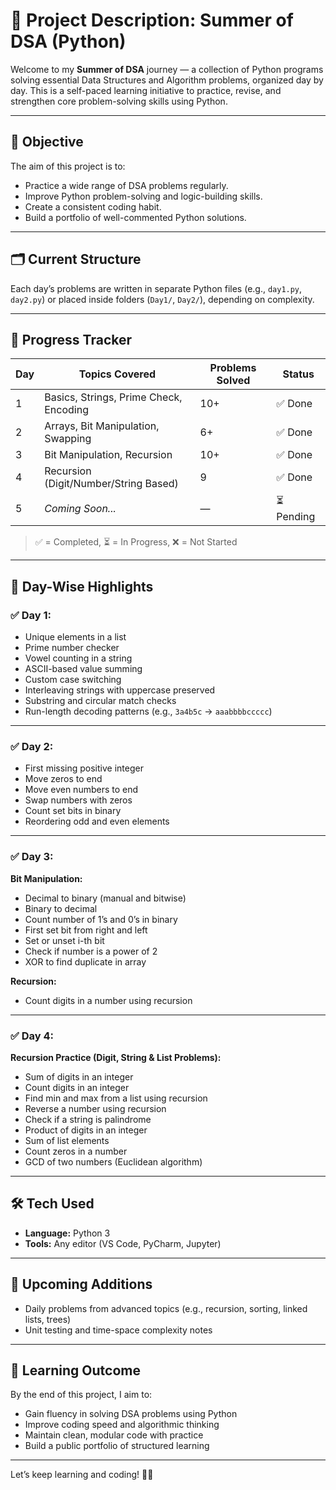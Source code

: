 # 📘 Project Description: Summer of DSA (Python)

Welcome to my **Summer of DSA** journey — a collection of Python programs solving essential Data Structures and Algorithm problems, organized day by day. This is a self-paced learning initiative to practice, revise, and strengthen core problem-solving skills using Python.

---

## 🎯 Objective

The aim of this project is to:

- Practice a wide range of DSA problems regularly.
- Improve Python problem-solving and logic-building skills.
- Create a consistent coding habit.
- Build a portfolio of well-commented Python solutions.

---

## 🗂️ Current Structure

Each day’s problems are written in separate Python files (e.g., `day1.py`, `day2.py`) or placed inside folders (`Day1/`, `Day2/`), depending on complexity.

---

## 🧾 Progress Tracker

| Day | Topics Covered                                 | Problems Solved | Status     |
|-----|------------------------------------------------|------------------|------------|
| 1   | Basics, Strings, Prime Check, Encoding         | 10+              | ✅ Done     |
| 2   | Arrays, Bit Manipulation, Swapping             | 6+               | ✅ Done     |
| 3   | Bit Manipulation, Recursion                    | 10+              | ✅ Done     |
| 4   | Recursion (Digit/Number/String Based)          | 9                | ✅ Done     |
| 5   | _Coming Soon..._                               | —                | ⏳ Pending  |

> ✅ = Completed, ⏳ = In Progress, ❌ = Not Started

---

## 📅 Day-Wise Highlights

### ✅ Day 1:
- Unique elements in a list
- Prime number checker
- Vowel counting in a string
- ASCII-based value summing
- Custom case switching
- Interleaving strings with uppercase preserved
- Substring and circular match checks
- Run-length decoding patterns (e.g., `3a4b5c` → `aaabbbbccccc`)

---

### ✅ Day 2:
- First missing positive integer
- Move zeros to end
- Move even numbers to end
- Swap numbers with zeros
- Count set bits in binary
- Reordering odd and even elements

---

### ✅ Day 3:
**Bit Manipulation:**
- Decimal to binary (manual and bitwise)
- Binary to decimal
- Count number of 1’s and 0’s in binary
- First set bit from right and left
- Set or unset i-th bit
- Check if number is a power of 2
- XOR to find duplicate in array

**Recursion:**
- Count digits in a number using recursion

---

### ✅ Day 4:
**Recursion Practice (Digit, String & List Problems):**
- Sum of digits in an integer
- Count digits in an integer
- Find min and max from a list using recursion
- Reverse a number using recursion
- Check if a string is palindrome
- Product of digits in an integer
- Sum of list elements
- Count zeros in a number
- GCD of two numbers (Euclidean algorithm)

---

## 🛠 Tech Used

- **Language:** Python 3
- **Tools:** Any editor (VS Code, PyCharm, Jupyter)

---

## 🔄 Upcoming Additions

- Daily problems from advanced topics (e.g., recursion, sorting, linked lists, trees)
- Unit testing and time-space complexity notes

---

## 🧠 Learning Outcome

By the end of this project, I aim to:

- Gain fluency in solving DSA problems using Python
- Improve coding speed and algorithmic thinking
- Maintain clean, modular code with practice
- Build a public portfolio of structured learning

---

Let’s keep learning and coding! 🌱✨
